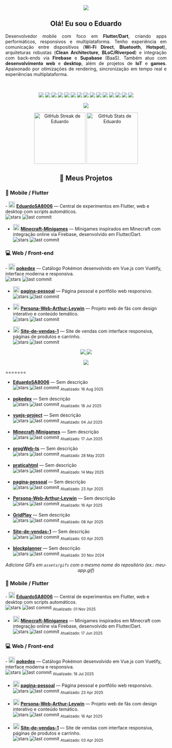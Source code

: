 <!-- Banner -->
<p align="center">
  <img src="https://capsule-render.vercel.app/api?type=waving&color=0:1abc9c,100:3498db&height=200&section=header&text=Eduardo%20de%20Souza&fontSize=40&fontColor=ffffff&animation=fadeIn&fontAlignY=35" />
</p>

<h2 align="center">Olá! Eu sou o Eduardo</h2>

<!-- Observação: GitHub não permite CSS customizado, então usamos align="justify",
     que é aceito pelo sanitizador do GitHub para P/Div na maioria dos navegadores. -->
<div align="justify">
Desenvolvedor mobile com foco em <b>Flutter/Dart</b>, criando apps performáticos, responsivos e multiplataforma. Tenho experiência em comunicação entre dispositivos (<b>Wi‑Fi Direct</b>, <b>Bluetooth</b>, <b>Hotspot</b>), arquiteturas robustas (<b>Clean Architecture</b>, <b>BLoC/Riverpod</b>) e integração com back-ends via <b>Firebase</b> e <b>Supabase</b> (BaaS). Também atuo com <b>desenvolvimento web</b> e <b>desktop</b>, além de projetos de <b>IoT</b> e <b>games</b>. Apaixonado por otimizações de rendering, sincronização em tempo real e experiências multiplataforma.
</div>
<br/>
<br/>

<p align="center">
  <!-- Linguagens e Frameworks -->
  <img src="https://img.shields.io/badge/Dart-0175C2?style=for-the-badge&logo=dart&logoColor=white"/>
  <img src="https://img.shields.io/badge/Flutter-02569B?style=for-the-badge&logo=flutter&logoColor=white"/>
  <img src="https://img.shields.io/badge/C++-00599C?style=for-the-badge&logo=cplusplus&logoColor=white"/>
  <img src="https://img.shields.io/badge/Lua-2C2D72?style=for-the-badge&logo=lua&logoColor=white"/>
  <img src="https://img.shields.io/badge/Roblox-FF4757?style=for-the-badge&logo=roblox&logoColor=white"/>
  <img src="https://img.shields.io/badge/Firebase-FFCA28?style=for-the-badge&logo=firebase&logoColor=black"/>
  <img src="https://img.shields.io/badge/Supabase-3ECF8E?style=for-the-badge&logo=supabase&logoColor=white"/>
  <img src="https://img.shields.io/badge/ESP32-000000?style=for-the-badge&logo=espressif&logoColor=white"/>
  <img src="https://img.shields.io/badge/HTML-E34F26?style=for-the-badge&logo=html5&logoColor=white"/>
  <img src="https://img.shields.io/badge/CSS-1572B6?style=for-the-badge&logo=css3&logoColor=white"/>
  <img src="https://img.shields.io/badge/JavaScript-F7DF1E?style=for-the-badge&logo=javascript&logoColor=black"/>
  <img src="https://img.shields.io/badge/Vue.js-42b883?style=for-the-badge&logo=vue.js&logoColor=white"/>
  <img src="https://img.shields.io/badge/Python-3776AB?style=for-the-badge&logo=python&logoColor=white"/>
  <img src="https://img.shields.io/badge/Django-092E20?style=for-the-badge&logo=django&logoColor=white"/>
  <img src="https://img.shields.io/badge/Node.js-339933?style=for-the-badge&logo=node.js&logoColor=white"/>
</p>

<p align="center">
  <img src="https://img.shields.io/endpoint?url=https://raw.githubusercontent.com/EduardoSA8006/EduardoSA8006/main/assets/shields/commit-activity.json" />
</p>

<!-- GitHub Stats -->
<p align="center">
  <!-- Streak: endpoint alternativo em vercel.app para contornar falhas intermitentes do demolab.com -->
  <img
    src="https://streak-stats.vercel.app/?user=EduardoSA8006&theme=tokyonight&hide_border=true&cache_seconds=21600&v=1"
    height="160"
    alt="GitHub Streak de Eduardo"
    loading="lazy"
  />
  <img
    src="https://github-readme-stats.vercel.app/api?username=EduardoSA8006&show_icons=true&theme=tokyonight&hide_border=true"
    height="160"
    alt="GitHub Stats de Eduardo"
    loading="lazy"
  />
</p>



<h2 align="center">🚀 Meus Projetos</h2>

<!-- Mobile / Flutter -->
<h3>📱 Mobile / Flutter</h3>
- <img src="https://img.icons8.com/color/48/flutter.png" width="20"/> <a href="https://github.com/EduardoSA8006/EduardoSA8006"><b>EduardoSA8006</b></a> — Central de experimentos em Flutter, web e desktop com scripts automáticos.
  <br/>
  <img alt="stars" src="https://img.shields.io/github/stars/EduardoSA8006/EduardoSA8006?style=social"/> 
  <img alt="last commit" src="https://img.shields.io/github/last-commit/EduardoSA8006/EduardoSA8006?logo=git"/>

- <img src="https://img.icons8.com/color/48/flutter.png" width="20"/> <a href="https://github.com/EduardoSA8006/Minecraft-Minigames"><b>Minecraft-Minigames</b></a> — Minigames inspirados em Minecraft com integração online via Firebase, desenvolvido em Flutter/Dart.
  <br/>
  <img alt="stars" src="https://img.shields.io/github/stars/EduardoSA8006/Minecraft-Minigames?style=social"/> 
  <img alt="last commit" src="https://img.shields.io/github/last-commit/EduardoSA8006/Minecraft-Minigames?logo=git"/>

<!-- Web / Front-end -->
<h3>💻 Web / Front-end</h3>
- <img src="https://img.icons8.com/color/48/vuejs.png" width="20"/> <a href="https://github.com/EduardoSA8006/pokedex"><b>pokedex</b></a> — Catálogo Pokémon desenvolvido em Vue.js com Vuetify, interface moderna e responsiva.
  <br/>
  <img alt="stars" src="https://img.shields.io/github/stars/EduardoSA8006/pokedex?style=social"/> 
  <img alt="last commit" src="https://img.shields.io/github/last-commit/EduardoSA8006/pokedex?logo=git"/>

- <img src="https://img.icons8.com/color/48/html-5.png" width="20"/> <a href="https://github.com/EduardoSA8006/pagina-pessoal"><b>pagina-pessoal</b></a> — Página pessoal e portfólio web responsivo.
  <br/>
  <img alt="stars" src="https://img.shields.io/github/stars/EduardoSA8006/pagina-pessoal?style=social"/> 
  <img alt="last commit" src="https://img.shields.io/github/last-commit/EduardoSA8006/pagina-pessoal?logo=git"/>

- <img src="https://img.icons8.com/color/48/html-5.png" width="20"/> <a href="https://github.com/EduardoSA8006/Persona-Web-Arthur-Leywin"><b>Persona-Web-Arthur-Leywin</b></a> — Projeto web de fãs com design interativo e conteúdo temático.
  <br/>
  <img alt="stars" src="https://img.shields.io/github/stars/EduardoSA8006/Persona-Web-Arthur-Leywin?style=social"/> 
  <img alt="last commit" src="https://img.shields.io/github/last-commit/EduardoSA8006/Persona-Web-Arthur-Leywin?logo=git"/>

- <img src="https://img.icons8.com/color/48/html-5.png" width="20"/> <a href="https://github.com/EduardoSA8006/Site-de-vendas-1"><b>Site-de-vendas-1</b></a> — Site de vendas com interface responsiva, páginas de produtos e carrinho.
  <br/>
  <img alt="stars" src="https://img.shields.io/github/stars/EduardoSA8006/Site-de-vendas-1?style=social"/> 
  <img alt="last commit" src="https://img.shields.io/github/last-commit/EduardoSA8006/Site-de-vendas-1?logo=git"/>

<p align="center">
  <!-- Contatos -->
  <a href="mailto:seuemail@gmail.com">
    <img src="https://img.shields.io/badge/Email-%23D14836?style=for-the-badge&logo=gmail&logoColor=white"/>
  </a>
  <a href="https://www.linkedin.com/in/seu-linkedin/">
    <img src="https://img.shields.io/badge/LinkedIn-%230077B5?style=for-the-badge&logo=linkedin&logoColor=white"/>
  </a>
</p>

<p align="center">
  <img src="https://capsule-render.vercel.app/api?type=waving&color=0:3498db,100:1abc9c&height=120&section=footer"/>
</p>
=======
</p>

- <a href="https://github.com/EduardoSA8006/EduardoSA8006"><b>EduardoSA8006</b></a> — Sem descrição 
  <br/>
  <img alt="stars" src="https://img.shields.io/github/stars/EduardoSA8006/EduardoSA8006?style=social"/>   <img alt="last commit" src="https://img.shields.io/github/last-commit/EduardoSA8006/EduardoSA8006?logo=git"/>   <sub>Atualizado: 16 Aug 2025</sub>

- <a href="https://github.com/EduardoSA8006/pokedex"><b>pokedex</b></a> — Sem descrição 
  <br/>
  <img alt="stars" src="https://img.shields.io/github/stars/EduardoSA8006/pokedex?style=social"/>   <img alt="last commit" src="https://img.shields.io/github/last-commit/EduardoSA8006/pokedex?logo=git"/>   <sub>Atualizado: 18 Jul 2025</sub>

- <a href="https://github.com/EduardoSA8006/vuejs-project"><b>vuejs-project</b></a> — Sem descrição 
  <br/>
  <img alt="stars" src="https://img.shields.io/github/stars/EduardoSA8006/vuejs-project?style=social"/>   <img alt="last commit" src="https://img.shields.io/github/last-commit/EduardoSA8006/vuejs-project?logo=git"/>   <sub>Atualizado: 04 Jul 2025</sub>

- <a href="https://github.com/EduardoSA8006/Minecraft-Minigames"><b>Minecraft-Minigames</b></a> — Sem descrição 
  <br/>
  <img alt="stars" src="https://img.shields.io/github/stars/EduardoSA8006/Minecraft-Minigames?style=social"/>   <img alt="last commit" src="https://img.shields.io/github/last-commit/EduardoSA8006/Minecraft-Minigames?logo=git"/>   <sub>Atualizado: 17 Jun 2025</sub>

- <a href="https://github.com/EduardoSA8006/progWeb-ts"><b>progWeb-ts</b></a> — Sem descrição 
  <br/>
  <img alt="stars" src="https://img.shields.io/github/stars/EduardoSA8006/progWeb-ts?style=social"/>   <img alt="last commit" src="https://img.shields.io/github/last-commit/EduardoSA8006/progWeb-ts?logo=git"/>   <sub>Atualizado: 28 May 2025</sub>

- <a href="https://github.com/EduardoSA8006/praticahtml"><b>praticahtml</b></a> — Sem descrição 
  <br/>
  <img alt="stars" src="https://img.shields.io/github/stars/EduardoSA8006/praticahtml?style=social"/>   <img alt="last commit" src="https://img.shields.io/github/last-commit/EduardoSA8006/praticahtml?logo=git"/>   <sub>Atualizado: 14 May 2025</sub>

- <a href="https://github.com/EduardoSA8006/pagina-pessoal"><b>pagina-pessoal</b></a> — Sem descrição 
  <br/>
  <img alt="stars" src="https://img.shields.io/github/stars/EduardoSA8006/pagina-pessoal?style=social"/>   <img alt="last commit" src="https://img.shields.io/github/last-commit/EduardoSA8006/pagina-pessoal?logo=git"/>   <sub>Atualizado: 23 Apr 2025</sub>

- <a href="https://github.com/EduardoSA8006/Persona-Web-Arthur-Leywin"><b>Persona-Web-Arthur-Leywin</b></a> — Sem descrição 
  <br/>
  <img alt="stars" src="https://img.shields.io/github/stars/EduardoSA8006/Persona-Web-Arthur-Leywin?style=social"/>   <img alt="last commit" src="https://img.shields.io/github/last-commit/EduardoSA8006/Persona-Web-Arthur-Leywin?logo=git"/>   <sub>Atualizado: 16 Apr 2025</sub>

- <a href="https://github.com/EduardoSA8006/GridPlay"><b>GridPlay</b></a> — Sem descrição 
  <br/>
  <img alt="stars" src="https://img.shields.io/github/stars/EduardoSA8006/GridPlay?style=social"/>   <img alt="last commit" src="https://img.shields.io/github/last-commit/EduardoSA8006/GridPlay?logo=git"/>   <sub>Atualizado: 08 Apr 2025</sub>

- <a href="https://github.com/EduardoSA8006/Site-de-vendas-1"><b>Site-de-vendas-1</b></a> — Sem descrição 
  <br/>
  <img alt="stars" src="https://img.shields.io/github/stars/EduardoSA8006/Site-de-vendas-1?style=social"/>   <img alt="last commit" src="https://img.shields.io/github/last-commit/EduardoSA8006/Site-de-vendas-1?logo=git"/>   <sub>Atualizado: 03 Apr 2025</sub>

- <a href="https://github.com/EduardoSA8006/blockplanner"><b>blockplanner</b></a> — Sem descrição 
  <br/>
  <img alt="stars" src="https://img.shields.io/github/stars/EduardoSA8006/blockplanner?style=social"/>   <img alt="last commit" src="https://img.shields.io/github/last-commit/EduardoSA8006/blockplanner?logo=git"/>   <sub>Atualizado: 20 Nov 2024</sub>
<!-- REPOS:END -->


<!-- GIFS:START -->
<div align="center"><i>Adicione GIFs em <code>assets/gifs</code> com o mesmo nome do repositório (ex.: meu-app.gif)</i></div>
<!-- GIFS:END -->

<!-- REPOS:START -->
<h3>📱 Mobile / Flutter</h3>
- <img src="https://img.icons8.com/color/48/flutter.png" width="20"/> <a href="https://github.com/EduardoSA8006/EduardoSA8006"><b>EduardoSA8006</b></a> — Central de experimentos em Flutter, web e desktop com scripts automáticos.
  <br/>
  <img alt="stars" src="https://img.shields.io/github/stars/EduardoSA8006/EduardoSA8006?style=social"/>
  <img alt="last commit" src="https://img.shields.io/github/last-commit/EduardoSA8006/EduardoSA8006?logo=git"/>
  <sub>Atualizado: 01 Nov 2025</sub>

- <img src="https://img.icons8.com/color/48/flutter.png" width="20"/> <a href="https://github.com/EduardoSA8006/Minecraft-Minigames"><b>Minecraft-Minigames</b></a> — Minigames inspirados em Minecraft com integração online via Firebase, desenvolvido em Flutter/Dart.
  <br/>
  <img alt="stars" src="https://img.shields.io/github/stars/EduardoSA8006/Minecraft-Minigames?style=social"/>
  <img alt="last commit" src="https://img.shields.io/github/last-commit/EduardoSA8006/Minecraft-Minigames?logo=git"/>
  <sub>Atualizado: 17 Jun 2025</sub>


<h3>💻 Web / Front-end</h3>
- <img src="https://img.icons8.com/color/48/vuejs.png" width="20"/> <a href="https://github.com/EduardoSA8006/pokedex"><b>pokedex</b></a> — Catálogo Pokémon desenvolvido em Vue.js com Vuetify, interface moderna e responsiva.
  <br/>
  <img alt="stars" src="https://img.shields.io/github/stars/EduardoSA8006/pokedex?style=social"/>
  <img alt="last commit" src="https://img.shields.io/github/last-commit/EduardoSA8006/pokedex?logo=git"/>
  <sub>Atualizado: 18 Jul 2025</sub>

- <img src="https://img.icons8.com/color/48/html-5.png" width="20"/> <a href="https://github.com/EduardoSA8006/pagina-pessoal"><b>pagina-pessoal</b></a> — Página pessoal e portfólio web responsivo.
  <br/>
  <img alt="stars" src="https://img.shields.io/github/stars/EduardoSA8006/pagina-pessoal?style=social"/>
  <img alt="last commit" src="https://img.shields.io/github/last-commit/EduardoSA8006/pagina-pessoal?logo=git"/>
  <sub>Atualizado: 23 Apr 2025</sub>

- <img src="https://img.icons8.com/color/48/html-5.png" width="20"/> <a href="https://github.com/EduardoSA8006/Persona-Web-Arthur-Leywin"><b>Persona-Web-Arthur-Leywin</b></a> — Projeto web de fãs com design interativo e conteúdo temático.
  <br/>
  <img alt="stars" src="https://img.shields.io/github/stars/EduardoSA8006/Persona-Web-Arthur-Leywin?style=social"/>
  <img alt="last commit" src="https://img.shields.io/github/last-commit/EduardoSA8006/Persona-Web-Arthur-Leywin?logo=git"/>
  <sub>Atualizado: 16 Apr 2025</sub>

- <img src="https://img.icons8.com/color/48/html-5.png" width="20"/> <a href="https://github.com/EduardoSA8006/Site-de-vendas-1"><b>Site-de-vendas-1</b></a> — Site de vendas com interface responsiva, páginas de produtos e carrinho.
  <br/>
  <img alt="stars" src="https://img.shields.io/github/stars/EduardoSA8006/Site-de-vendas-1?style=social"/>
  <img alt="last commit" src="https://img.shields.io/github/last-commit/EduardoSA8006/Site-de-vendas-1?logo=git"/>
  <sub>Atualizado: 03 Apr 2025</sub>
<!-- REPOS:END -->
